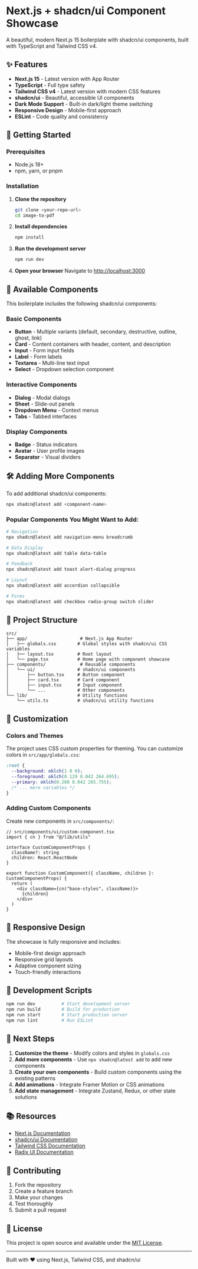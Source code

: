 # Next.js + shadcn/ui Component Showcase

A beautiful, modern Next.js 15 boilerplate with shadcn/ui components, built with TypeScript and Tailwind CSS v4.

## ✨ Features

- **Next.js 15** - Latest version with App Router
- **TypeScript** - Full type safety
- **Tailwind CSS v4** - Latest version with modern CSS features
- **shadcn/ui** - Beautiful, accessible UI components
- **Dark Mode Support** - Built-in dark/light theme switching
- **Responsive Design** - Mobile-first approach
- **ESLint** - Code quality and consistency

## 🚀 Getting Started

### Prerequisites

- Node.js 18+ 
- npm, yarn, or pnpm

### Installation

1. **Clone the repository**
   ```bash
   git clone <your-repo-url>
   cd image-to-pdf
   ```

2. **Install dependencies**
   ```bash
   npm install
   ```

3. **Run the development server**
   ```bash
   npm run dev
   ```

4. **Open your browser**
   Navigate to [http://localhost:3000](http://localhost:3000)

## 🎨 Available Components

This boilerplate includes the following shadcn/ui components:

### Basic Components
- **Button** - Multiple variants (default, secondary, destructive, outline, ghost, link)
- **Card** - Content containers with header, content, and description
- **Input** - Form input fields
- **Label** - Form labels
- **Textarea** - Multi-line text input
- **Select** - Dropdown selection component

### Interactive Components
- **Dialog** - Modal dialogs
- **Sheet** - Slide-out panels
- **Dropdown Menu** - Context menus
- **Tabs** - Tabbed interfaces

### Display Components
- **Badge** - Status indicators
- **Avatar** - User profile images
- **Separator** - Visual dividers

## 🛠️ Adding More Components

To add additional shadcn/ui components:

```bash
npx shadcn@latest add <component-name>
```

### Popular Components You Might Want to Add:

```bash
# Navigation
npx shadcn@latest add navigation-menu breadcrumb

# Data Display
npx shadcn@latest add table data-table

# Feedback
npx shadcn@latest add toast alert-dialog progress

# Layout
npx shadcn@latest add accordion collapsible

# Forms
npx shadcn@latest add checkbox radio-group switch slider
```

## 🎯 Project Structure

```
src/
├── app/                    # Next.js App Router
│   ├── globals.css        # Global styles with shadcn/ui CSS variables
│   ├── layout.tsx         # Root layout
│   └── page.tsx           # Home page with component showcase
├── components/             # Reusable components
│   └── ui/                # shadcn/ui components
│       ├── button.tsx     # Button component
│       ├── card.tsx       # Card component
│       ├── input.tsx      # Input component
│       └── ...            # Other components
└── lib/                   # Utility functions
    └── utils.ts           # shadcn/ui utility functions
```

## 🎨 Customization

### Colors and Themes

The project uses CSS custom properties for theming. You can customize colors in `src/app/globals.css`:

```css
:root {
  --background: oklch(1 0 0);
  --foreground: oklch(0.129 0.042 264.695);
  --primary: oklch(0.208 0.042 265.755);
  /* ... more variables */
}
```

### Adding Custom Components

Create new components in `src/components/`:

```tsx
// src/components/ui/custom-component.tsx
import { cn } from "@/lib/utils"

interface CustomComponentProps {
  className?: string
  children: React.ReactNode
}

export function CustomComponent({ className, children }: CustomComponentProps) {
  return (
    <div className={cn("base-styles", className)}>
      {children}
    </div>
  )
}
```

## 📱 Responsive Design

The showcase is fully responsive and includes:
- Mobile-first design approach
- Responsive grid layouts
- Adaptive component sizing
- Touch-friendly interactions

## 🔧 Development Scripts

```bash
npm run dev          # Start development server
npm run build        # Build for production
npm run start        # Start production server
npm run lint         # Run ESLint
```

## 🎯 Next Steps

1. **Customize the theme** - Modify colors and styles in `globals.css`
2. **Add more components** - Use `npx shadcn@latest add` to add new components
3. **Create your own components** - Build custom components using the existing patterns
4. **Add animations** - Integrate Framer Motion or CSS animations
5. **Add state management** - Integrate Zustand, Redux, or other state solutions

## 📚 Resources

- [Next.js Documentation](https://nextjs.org/docs)
- [shadcn/ui Documentation](https://ui.shadcn.com/)
- [Tailwind CSS Documentation](https://tailwindcss.com/docs)
- [Radix UI Documentation](https://www.radix-ui.com/)

## 🤝 Contributing

1. Fork the repository
2. Create a feature branch
3. Make your changes
4. Test thoroughly
5. Submit a pull request

## 📄 License

This project is open source and available under the [MIT License](LICENSE).

---

Built with ❤️ using Next.js, Tailwind CSS, and shadcn/ui
